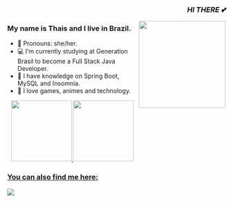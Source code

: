 ### <div align="right"><p><em>HI THERE 💕</em></p></div>
<img align='right' src="https://www.icegif.com/wp-content/uploads/genshin-impact-icegif-3.gif" width="200">

###    My name is Thais and I live in Brazil.
    
- 🦆 Pronouns: she/her.
- 💻 I’m currently studying at Generation Brasil to become a Full Stack Java Developer.
- 🌱 I have knowledge on Spring Boot, MySQL and Insomnia.
- 🎐 I love games, animes and technology. 

<div align="center">
<a href="https://github.com/thaissevero">
<img height="140em" src="https://github-readme-stats.vercel.app/api?username=thaissevero&show_icons=true&theme=dracula&include_all_commits=true&count_private=true"/>
<img height="140em" src="https://github-readme-stats.vercel.app/api/top-langs/?username=thaissevero&layout=compact&langs_count=7&theme=dracula"/>
</div>

###     You can also find me here:
<div>
     <a href="https://www.linkedin.com/in/thais-severo" target="_blank"><img src="https://img.shields.io/badge/-LinkedIn-%230077B5?style=for-the-badge&logo=linkedin&logoColor=white" target="_blank"></a>
     
